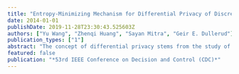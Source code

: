 ```yaml
---
title: "Entropy-Minimizing Mechanism for Differential Privacy of Discrete-Time Linear Feedback Systems"
date: 2014-01-01
publishDate: 2019-11-28T23:30:43.525603Z
authors: ["Yu Wang", "Zhenqi Huang", "Sayan Mitra", "Geir E. Dullerud"]
publication_types: ["1"]
abstract: "The concept of differential privacy stems from the study of private query of datasets. In this work, we apply this concept to metric spaces to study a mechanism that randomizes a deterministic query by adding mean-zero noise to keep differential privacy. For one-shot queries, we show that $ın$-differential privacy of an n-dimensional input implies a lower bound n - n ln($ın$/2) on the entropy of the randomized output, and this lower bound is achieved by adding Laplacian noise. We then consider the $ın$-differential privacy of a discrete-time linear feedback system in which noise is added to the system output at each time. The adversary estimates the system states from the output history. We show that, to keep the system $ın$-differentially private, the output entropy is bounded below, and this lower bound is achieves by an explicit mechanism."
featured: false
publication: "*53rd IEEE Conference on Decision and Control (CDC)*"
---
```


